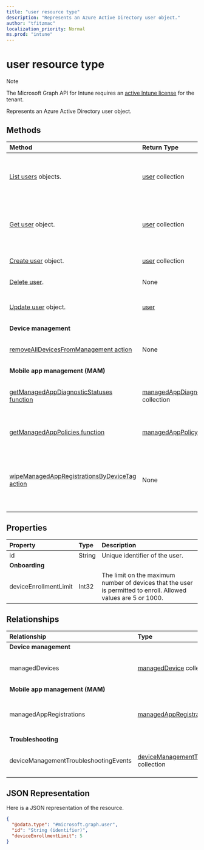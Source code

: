 ```yaml
---
title: "user resource type"
description: "Represents an Azure Active Directory user object."
author: "tfitzmac"
localization_priority: Normal
ms.prod: "intune"
---
```


# user resource type

> [!NOTE]
> The Microsoft Graph API for Intune requires an [active Intune license](https://go.microsoft.com/fwlink/?linkid=839381) for the tenant.

Represents an Azure Active Directory user object.

## Methods
|Method|Return Type|Description|
|:---|:---|:---|
|[List users](../api/intune-shared-user-list.md) objects.|[user](../resources/intune-shared-user.md) collection|List properties and relationships of the [user](../resources/intune-shared-user.md) objects.|
|[Get user](../api/intune-shared-user-get.md) object.|[user](../resources/intune-shared-user.md) collection|Read properties and relationships of the [user](../resources/intune-shared-user.md) object.|
|[Create user](../api/intune-shared-user-create.md) object.|[user](../resources/intune-shared-user.md) collection|Create a new [user](../resources/intune-shared-user.md) object.|
|[Delete user](../api/intune-shared-user-delete.md).|None|Deletes a [user](../resources/intune-shared-user.md).|
|[Update user](../api/intune-shared-user-update.md) object.|[user](../resources/intune-shared-user.md)|Update the properties of a [user](../resources/intune-shared-user.md) object.|
|**Device management**|
|[removeAllDevicesFromManagement action](../api/intune-shared-user-removealldevicesfrommanagement.md)|None|Retire all devices from management for this user|
|**Mobile app management (MAM)**|
|[getManagedAppDiagnosticStatuses function](../api/intune-shared-user-getmanagedappdiagnosticstatuses.md)|[managedAppDiagnosticStatus](../resources/intune-mam-managedappdiagnosticstatus.md) collection|Gets diagnostics validation status for a given user.|
|[getManagedAppPolicies function](../api/intune-shared-user-getmanagedapppolicies.md)|[managedAppPolicy](../resources/intune-mam-managedapppolicy.md) collection|Gets app restrictions for a given user.|
|[wipeManagedAppRegistrationsByDeviceTag action](../api/intune-shared-user-wipemanagedappregistrationsbydevicetag.md)|None|Issues a wipe operation on an app registration with specified device tag.|

## Properties
|Property|Type|Description|
|:---|:---|:---|
|id|String|Unique identifier of the user.|
|**Onboarding**|
|deviceEnrollmentLimit|Int32|The limit on the maximum number of devices that the user is permitted to enroll. Allowed values are 5 or 1000.|


## Relationships
|Relationship|Type|Description|
|:---|:---|:---|
|**Device management**|
|managedDevices|[managedDevice](../resources/intune-devices-manageddevice.md) collection|The managed devices associated with the user.|
|**Mobile app management (MAM)**|
|managedAppRegistrations|[managedAppRegistration](../resources/intune-mam-managedappregistration.md) collection|Zero or more managed app registrations that belong to the user.|
|**Troubleshooting**|
|deviceManagementTroubleshootingEvents|[deviceManagementTroubleshootingEvent](../resources/intune-troubleshooting-devicemanagementtroubleshootingevent.md) collection|The list of troubleshooting events for this user.|

## JSON Representation
Here is a JSON representation of the resource.
<!-- {
  "blockType": "resource",
  "baseType": "microsoft.graph.directoryObject",
  "openType": true,
  "@odata.type": "microsoft.graph.user"
}
--> 
``` json
{
  "@odata.type": "#microsoft.graph.user",
  "id": "String (identifier)",
  "deviceEnrollmentLimit": 5
}
```

<!-- {
  "type": "#page.annotation",
  "suppressions": [
    "Warning: Resource microsoft.graph.user is defined in multiple files: /api-reference/v1.0/resources/intune_shared_user.md, /api-reference/v1.0/resources/user.md",
  ]
}-->
